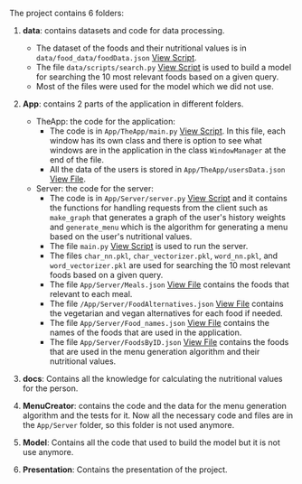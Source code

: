 The project contains 6 folders:

1. **data**: contains datasets and code for data processing.
    * The dataset of the foods and their nutritional values is in `data/food_data/foodData.json`
    [View Script](./data/food_data/foodData.json).
    * The file `data/scripts/search.py` [View Script](./data/scripts/search.py) is used to build a model for searching the 10 most relevant foods based on a given query.
    * Most of the files were used for the model which we did not use.

2. **App**: contains 2 parts of the application in different folders.
    * TheApp: the code for the application:
        * The code is in `App/TheApp/main.py` [View Script](./App/TheApp/main.py).
        In this file, each window has its own class and there is option to see what windows are in the application in the class `WindowManager` at the end of the file.
        * All the data of the users is stored in `App/TheApp/usersData.json` [View File](./App/TheApp/usersData.json).
    * Server: the code for the server:
        * The code is in `App/Server/server.py` [View Script](./App/Server/server.py) and it contains the functions for handling requests from the client such as `make_graph` that generates a graph of the user's history weights and `generate_menu` which is the algorithm for generating a menu based on the user's nutritional values.
        * The file `main.py` [View Script](./App/Server/main.py) is used to run the server.
        * The files `char_nn.pkl`, `char_vectorizer.pkl`, `word_nn.pkl`, and `word_vectorizer.pkl` are used for searching the 10 most relevant foods based on a given query.
        * The file `App/Server/Meals.json` [View File](./App/Server/Meals.json) contains the foods that relevant to each meal.
        * The file `/App/Server/FoodAlternatives.json` [View File](./App/Server/FoodAlternatives.json) contains the vegetarian and vegan alternatives for each food if needed.
        * The file `App/Server/Food_names.json` [View File](./App/Server/Food_names.json) contains the names of the foods that are used in the application.
        * The file `App/Server/FoodsByID.json` [View File](./App/Server/FoodsByID.json) contains the foods that are used in the menu generation algorithm and their nutritional values.
3. **docs**: Contains all the knowledge for calculating the nutritional values for the person.

4. **MenuCreator**: contains the code and the data for the menu generation algorithm and the tests for it.
    Now all the necessary code and files are in the `App/Server` folder, so this folder is not used anymore.

5. **Model**: Contains all the code that used to build the model but it is not use anymore.
    
6. **Presentation**: Contains the presentation of the project.